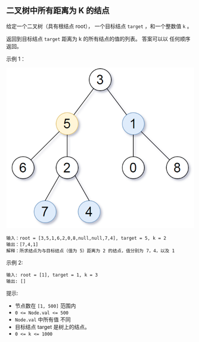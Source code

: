 ## 二叉树中所有距离为 K 的结点

给定一个二叉树（具有根结点 root）， 一个目标结点 `target` ，和一个整数值 `k` 。

返回到目标结点 `target` 距离为 k 的所有结点的值的列表。 答案可以以 任何顺序 返回。

示例 1：

![](../images/863.all-nodes-distance-k-in-binary-tree.png)
```
输入：root = [3,5,1,6,2,0,8,null,null,7,4], target = 5, k = 2
输出：[7,4,1]
解释：所求结点为与目标结点（值为 5）距离为 2 的结点，值分别为 7，4，以及 1
```

示例 2:

```
输入: root = [1], target = 1, k = 3
输出: []
```

提示:

* 节点数在 `[1, 500]` 范围内
* `0 <= Node.val <= 500`
* `Node.val` 中所有值 不同
* 目标结点 target 是树上的结点。
* `0 <= k <= 1000`